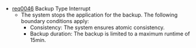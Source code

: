 *  [req0046](https://github.com/DomainDrivenArchitecture/ddaRequirement/blob/ali/en/requirements/req0046.md) Backup Type Interrupt
   * The system stops the application for the backup. The following boundary conditions apply:
	 * Consistency: The system ensures atomic consistency.
	 * Backup duration: The backup is limited to a maximum runtime of 15min.